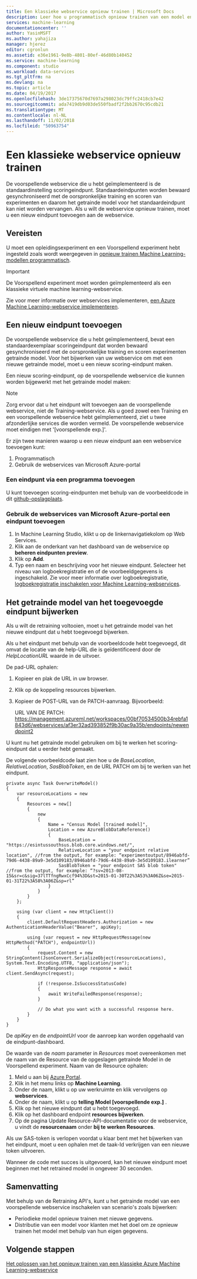```yaml
---
title: Een klassieke webservice opnieuw trainen | Microsoft Docs
description: Leer hoe u programmatisch opnieuw trainen van een model en bijwerken van de webservice voor het gebruik van het zojuist getrainde model in Azure Machine Learning.
services: machine-learning
documentationcenter: ''
author: YasinMSFT
ms.author: yahajiza
manager: hjerez
editor: cgronlun
ms.assetid: e36e1961-9e8b-4801-80ef-46d80b140452
ms.service: machine-learning
ms.component: studio
ms.workload: data-services
ms.tgt_pltfrm: na
ms.devlang: na
ms.topic: article
ms.date: 04/19/2017
ms.openlocfilehash: 3de17375670d7697a298023dc79ffc2418cb7e42
ms.sourcegitcommit: ada7419db9d03de550fbadf2f2bb2670c95cdb21
ms.translationtype: MT
ms.contentlocale: nl-NL
ms.lasthandoff: 11/02/2018
ms.locfileid: "50963754"
---
```

# <a name="retrain-a-classic-web-service"></a>Een klassieke webservice opnieuw trainen
De voorspellende webservice die u hebt geïmplementeerd is de standaardinstelling scoringeindpunt. Standaardeindpunten worden bewaard gesynchroniseerd met de oorspronkelijke training en scoren van experimenten en daarom het getrainde model voor het standaardeindpunt kan niet worden vervangen. Als u wilt de webservice opnieuw trainen, moet u een nieuw eindpunt toevoegen aan de webservice. 

## <a name="prerequisites"></a>Vereisten
U moet een opleidingsexperiment en een Voorspellend experiment hebt ingesteld zoals wordt weergegeven in [opnieuw trainen Machine Learning-modellen programmatisch](retrain-models-programmatically.md). 

> [!IMPORTANT]
> De Voorspellend experiment moet worden geïmplementeerd als een klassieke virtuele machine learning-webservice. 
> 
> 

Zie voor meer informatie over webservices implementeren, [een Azure Machine Learning-webservice implementeren](publish-a-machine-learning-web-service.md).

## <a name="add-a-new-endpoint"></a>Een nieuw eindpunt toevoegen
De voorspellende webservice die u hebt geïmplementeerd, bevat een standaardexemplaar scoringeindpunt dat worden bewaard gesynchroniseerd met de oorspronkelijke training en scoren experimenten getrainde model. Voor het bijwerken van uw webservice om met een nieuwe getrainde model, moet u een nieuw scoring-eindpunt maken. 

Een nieuw scoring-eindpunt, op de voorspellende webservice die kunnen worden bijgewerkt met het getrainde model maken:

> [!NOTE]
> Zorg ervoor dat u het eindpunt wilt toevoegen aan de voorspellende webservice, niet de Training-webservice. Als u goed zowel een Training en een voorspellende webservice hebt geïmplementeerd, ziet u twee afzonderlijke services die worden vermeld. De voorspellende webservice moet eindigen met '[voorspellende exp.]'.
> 
> 

Er zijn twee manieren waarop u een nieuw eindpunt aan een webservice toevoegen kunt:

1. Programmatisch
2. Gebruik de webservices van Microsoft Azure-portal

### <a name="programmatically-add-an-endpoint"></a>Een eindpunt via een programma toevoegen
U kunt toevoegen scoring-eindpunten met behulp van de voorbeeldcode in dit [github-opslagplaats](https://github.com/hning86/azuremlps#add-amlwebserviceendpoint).

### <a name="use-the-microsoft-azure-web-services-portal-to-add-an-endpoint"></a>Gebruik de webservices van Microsoft Azure-portal een eindpunt toevoegen
1. In Machine Learning Studio, klikt u op de linkernavigatiekolom op Web Services.
2. Klik aan de onderkant van het dashboard van de webservice op **beheren eindpunten preview**.
3. Klik op **Add**.
4. Typ een naam en beschrijving voor het nieuwe eindpunt. Selecteer het niveau van logboekregistratie en of de voorbeeldgegevens is ingeschakeld. Zie voor meer informatie over logboekregistratie, [logboekregistratie inschakelen voor Machine Learning-webservices](web-services-logging.md).

## <a name="update-the-added-endpoints-trained-model"></a>Het getrainde model van het toegevoegde eindpunt bijwerken
Als u wilt de retraining voltooien, moet u het getrainde model van het nieuwe eindpunt dat u hebt toegevoegd bijwerken.

Als u het eindpunt met behulp van de voorbeeldcode hebt toegevoegd, dit omvat de locatie van de help-URL die is geïdentificeerd door de *HelpLocationURL* waarde in de uitvoer.

De pad-URL ophalen:

1. Kopieer en plak de URL in uw browser.
2. Klik op de koppeling resources bijwerken.
3. Kopieer de POST-URL van de PATCH-aanvraag. Bijvoorbeeld:
   
     URL VAN DE PATCH: https://management.azureml.net/workspaces/00bf70534500b34rebfa1843d6/webservices/af3er32ad393852f9b30ac9a35b/endpoints/newendpoint2

U kunt nu het getrainde model gebruiken om bij te werken het scoring-eindpunt dat u eerder hebt gemaakt.

De volgende voorbeeldcode laat zien hoe u de *BaseLocation*, *RelativeLocation*, *SasBlobToken*, en de URL PATCH om bij te werken van het eindpunt.

    private async Task OverwriteModel()
    {
        var resourceLocations = new
        {
            Resources = new[]
            {
                new
                {
                    Name = "Census Model [trained model]",
                    Location = new AzureBlobDataReference()
                    {
                        BaseLocation = "https://esintussouthsus.blob.core.windows.net/",
                        RelativeLocation = "your endpoint relative location", //from the output, for example: “experimentoutput/8946abfd-79d6-4438-89a9-3e5d109183/8946abfd-79d6-4438-89a9-3e5d109183.ilearner”
                        SasBlobToken = "your endpoint SAS blob token" //from the output, for example: “?sv=2013-08-15&sr=c&sig=37lTTfngRwxCcf94%3D&st=2015-01-30T22%3A53%3A06Z&se=2015-01-31T22%3A58%3A06Z&sp=rl”
                    }
                }
            }
        };

        using (var client = new HttpClient())
        {
            client.DefaultRequestHeaders.Authorization = new AuthenticationHeaderValue("Bearer", apiKey);

            using (var request = new HttpRequestMessage(new HttpMethod("PATCH"), endpointUrl))
            {
                request.Content = new StringContent(JsonConvert.SerializeObject(resourceLocations), System.Text.Encoding.UTF8, "application/json");
                HttpResponseMessage response = await client.SendAsync(request);

                if (!response.IsSuccessStatusCode)
                {
                    await WriteFailedResponse(response);
                }

                // Do what you want with a successful response here.
            }
        }
    }

De *apiKey* en de *endpointUrl* voor de aanroep kan worden opgehaald van de eindpunt-dashboard.

De waarde van de *naam* parameter in *Resources* moet overeenkomen met de naam van de Resource van de opgeslagen getrainde Model in de Voorspellend experiment. Naam van de Resource ophalen:

1. Meld u aan bij [Azure Portal](https://portal.azure.com).
2. Klik in het menu links op **Machine Learning**.
3. Onder de naam, klikt u op uw werkruimte en klik vervolgens op **webservices**.
4. Onder de naam, klikt u op **telling Model [voorspellende exp.]** .
5. Klik op het nieuwe eindpunt dat u hebt toegevoegd.
6. Klik op het dashboard endpoint **resources bijwerken**.
7. Op de pagina Update Resource-API-documentatie voor de webservice, u vindt de **resourcenaam** onder **bij te werken Resources**.

Als uw SAS-token is verlopen voordat u klaar bent met het bijwerken van het eindpunt, moet u een ophalen met de taak-Id verkrijgen van een nieuwe token uitvoeren.

Wanneer de code met succes is uitgevoerd, kan het nieuwe eindpunt moet beginnen met het retrained model in ongeveer 30 seconden.

## <a name="summary"></a>Samenvatting
Met behulp van de Retraining API's, kunt u het getrainde model van een voorspellende webservice inschakelen van scenario's zoals bijwerken:

* Periodieke model opnieuw trainen met nieuwe gegevens.
* Distributie van een model voor klanten met het doel om ze opnieuw trainen het model met behulp van hun eigen gegevens.

## <a name="next-steps"></a>Volgende stappen
[Het oplossen van het opnieuw trainen van een klassieke Azure Machine Learning-webservice](troubleshooting-retraining-models.md)

